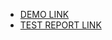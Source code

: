 - [DEMO LINK](https://misha200119.github.io/layout_catalog/)
- [TEST REPORT LINK](https://misha200119.github.io/layout_catalog/report/html_report/)

